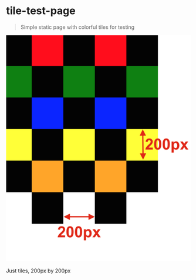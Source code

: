 # tile-test-page
> Simple static page with colorful tiles for testing

![image](image.png)

Just tiles, 200px by 200px
